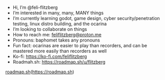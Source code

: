 - Hi, I’m @feli-flitzberg
- I’m interested in many, many, MANY things
- I’m currently learning godot, game design, cyber security/penetration testing, linux distro building, and the ocarina
- I’m looking to collaborate on things
- How to reach me: feliflitzberg@proton.me
- Pronouns: baphomet takes any pronouns
- Fun fact: ocarinas are easier to play than recorders, and can be mastered more easily than recorders as well
- Ko-fi: https://ko-fi.com/feliflitzberg
- Roadmah.sh: <https://roadmap.sh/u/flitzberg>

[roadmap.sh](https://roadmap.sh/card/tall/66ad3cd719ba71f57b2c4863?variant=dark&roadmaps=linux%2Csql%2Cgame-developer)(https://roadmap.sh)

<!---
feli-flitzberg/feli-flitzberg is a ✨ special ✨ repository because its `README.md` (this file) appears on your GitHub profile.
You can click the Preview link to take a look at your changes.
--->
